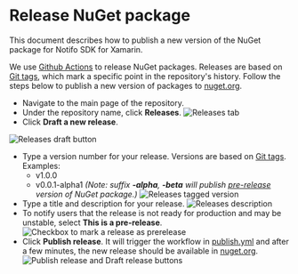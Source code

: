 # Release NuGet package
This document describes how to publish a new version of the NuGet package for Notifo SDK for Xamarin.

We use [Github Actions](https://docs.github.com/en/actions) to release NuGet packages. Releases are based on [Git tags](https://git-scm.com/book/en/Git-Basics-Tagging), which mark a specific point in the repository's history.  Follow the steps below to publish a new version of packages to [nuget.org](https://nuget.org).

* Navigate to the main page of the repository.
* Under the repository name, click **Releases**.
![Releases tab](https://help.github.com/assets/images/help/releases/release-link.png)
* Click **Draft a new release**.

![Releases draft button](https://help.github.com/assets/images/help/releases/draft_release_button.png)
* Type a version number for your release. Versions are based on [Git tags](https://git-scm.com/book/en/Git-Basics-Tagging).  Examples: 
    * v1.0.0
    * v0.0.1-alpha1
    *(Note: suffix **-alpha**, **-beta** will publish [pre-release](https://docs.microsoft.com/en-us/nuget/concepts/package-versioning#pre-release-versions) version of NuGet package.)*
![Releases tagged version](https://help.github.com/assets/images/help/releases/releases-tag-version.png)
* Type a title and description for your release.
![Releases description](https://help.github.com/assets/images/help/releases/releases_description.png)
* To notify users that the release is not ready for production and may be unstable, select **This is a pre-release**.
![Checkbox to mark a release as prerelease](https://help.github.com/assets/images/help/releases/prerelease_checkbox.png)
* Click **Publish release**. It will trigger the workflow in [publish.yml](https://github.com/notifo-io/sdk-xamarin/blob/master/.github/workflows/publish.yml) and after a few minutes, the new release should be available in [nuget.org](https://www.nuget.org/packages?q=Notifo).
![Publish release and Draft release buttons](https://help.github.com/assets/images/help/releases/release_buttons.png)



